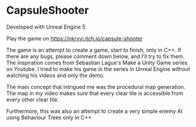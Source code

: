 # CapsuleShooter

Developed with Unreal Engine 5

Play the game on https://nkrvvi.itch.io/capsule-shooter

The game is an attempt to create a game, start to finish, only in C++.  If there are any bugs, please comment down below, and I'll try to fix them.
The inspiration comes from Sebastian Lague's Make a Unity Game series on Youtube. I tried to make his game in the series in Unreal Engine without watching his videos and only the demo.

The main concept that intrigued me was the procedural map generation. The map in my video makes sure that every clear tile is accessible from every other clear tile.

Furthermore, this was also an attempt to create a very simple enemy AI using Behaviour Trees only in C++
